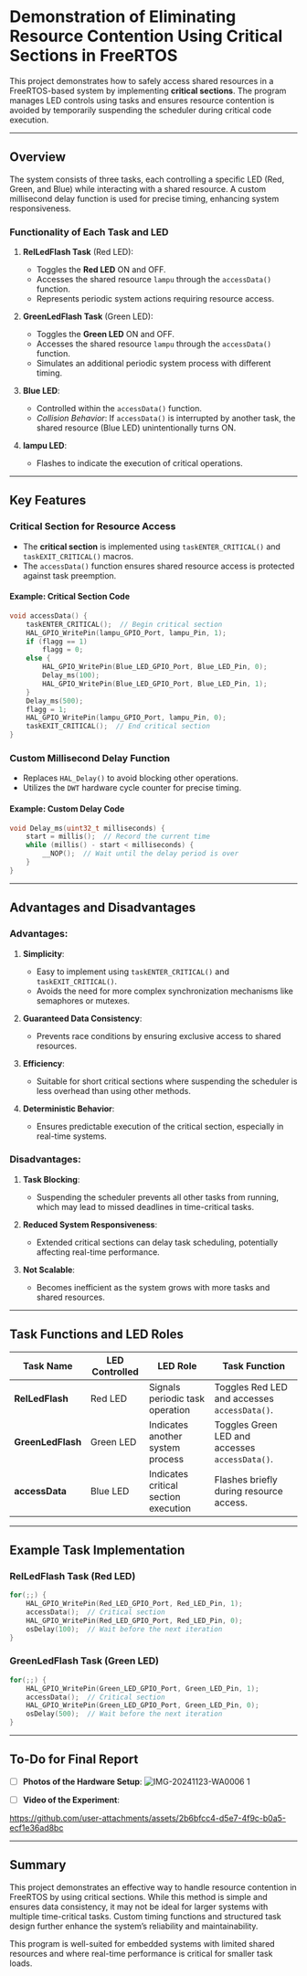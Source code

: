 
# Demonstration of Eliminating Resource Contention Using Critical Sections in FreeRTOS

This project demonstrates how to safely access shared resources in a FreeRTOS-based system by implementing **critical sections**. The program manages LED controls using tasks and ensures resource contention is avoided by temporarily suspending the scheduler during critical code execution.

---

## Overview

The system consists of three tasks, each controlling a specific LED (Red, Green, and Blue) while interacting with a shared resource. A custom millisecond delay function is used for precise timing, enhancing system responsiveness.

### Functionality of Each Task and LED

1. **RelLedFlash Task** (Red LED):
   - Toggles the **Red LED** ON and OFF.
   - Accesses the shared resource `lampu` through the `accessData()` function.
   - Represents periodic system actions requiring resource access.

2. **GreenLedFlash Task** (Green LED):
   - Toggles the **Green LED** ON and OFF.
   - Accesses the shared resource `lampu` through the `accessData()` function.
   - Simulates an additional periodic system process with different timing.

3. **Blue LED**:
   - Controlled within the `accessData()` function.
   - *Collision Behavior*: If `accessData()` is interrupted by another task, the shared resource (Blue LED) unintentionally turns ON.

4. **lampu LED**:
   - Flashes to indicate the execution of critical operations.

---

## Key Features

### Critical Section for Resource Access
- The **critical section** is implemented using `taskENTER_CRITICAL()` and `taskEXIT_CRITICAL()` macros.
- The `accessData()` function ensures shared resource access is protected against task preemption.

#### Example: Critical Section Code
```c
void accessData() {
    taskENTER_CRITICAL();  // Begin critical section
    HAL_GPIO_WritePin(lampu_GPIO_Port, lampu_Pin, 1);
    if (flagg == 1) 
        flagg = 0;
    else {
        HAL_GPIO_WritePin(Blue_LED_GPIO_Port, Blue_LED_Pin, 0);
        Delay_ms(100);
        HAL_GPIO_WritePin(Blue_LED_GPIO_Port, Blue_LED_Pin, 1);
    }
    Delay_ms(500);
    flagg = 1;
    HAL_GPIO_WritePin(lampu_GPIO_Port, lampu_Pin, 0);
    taskEXIT_CRITICAL();  // End critical section
}
```

### Custom Millisecond Delay Function
- Replaces `HAL_Delay()` to avoid blocking other operations.
- Utilizes the `DWT` hardware cycle counter for precise timing.

#### Example: Custom Delay Code
```c
void Delay_ms(uint32_t milliseconds) {
    start = millis();  // Record the current time
    while (millis() - start < milliseconds) {
        __NOP();  // Wait until the delay period is over
    }
}
```

---

## Advantages and Disadvantages

### Advantages:
1. **Simplicity**:  
   - Easy to implement using `taskENTER_CRITICAL()` and `taskEXIT_CRITICAL()`.
   - Avoids the need for more complex synchronization mechanisms like semaphores or mutexes.

2. **Guaranteed Data Consistency**:  
   - Prevents race conditions by ensuring exclusive access to shared resources.

3. **Efficiency**:  
   - Suitable for short critical sections where suspending the scheduler is less overhead than using other methods.

4. **Deterministic Behavior**:  
   - Ensures predictable execution of the critical section, especially in real-time systems.

### Disadvantages:
1. **Task Blocking**:  
   - Suspending the scheduler prevents all other tasks from running, which may lead to missed deadlines in time-critical tasks.

2. **Reduced System Responsiveness**:  
   - Extended critical sections can delay task scheduling, potentially affecting real-time performance.

3. **Not Scalable**:  
   - Becomes inefficient as the system grows with more tasks and shared resources.

---

## Task Functions and LED Roles

| Task Name         | LED Controlled | LED Role                               | Task Function                                     |
|--------------------|----------------|----------------------------------------|--------------------------------------------------|
| **RelLedFlash**    | Red LED        | Signals periodic task operation        | Toggles Red LED and accesses `accessData()`.            |
| **GreenLedFlash**  | Green LED      | Indicates another system process       | Toggles Green LED and accesses `accessData()`.          |
| **accessData**     | Blue LED       | Indicates critical section execution   | Flashes briefly during resource access.          |

---

## Example Task Implementation

### RelLedFlash Task (Red LED)
```c
for(;;) {
    HAL_GPIO_WritePin(Red_LED_GPIO_Port, Red_LED_Pin, 1);
    accessData();  // Critical section
    HAL_GPIO_WritePin(Red_LED_GPIO_Port, Red_LED_Pin, 0);
    osDelay(100);  // Wait before the next iteration
}
```

### GreenLedFlash Task (Green LED)
```c
for(;;) {
    HAL_GPIO_WritePin(Green_LED_GPIO_Port, Green_LED_Pin, 1);
    accessData();  // Critical section
    HAL_GPIO_WritePin(Green_LED_GPIO_Port, Green_LED_Pin, 0);
    osDelay(500);  // Wait before the next iteration
}
```

---

## To-Do for Final Report

- [ ] **Photos of the Hardware Setup**:
  ![IMG-20241123-WA0006 1](https://github.com/user-attachments/assets/559649af-bc77-478b-aa78-45e25e944587)


- [ ] **Video of the Experiment**:

https://github.com/user-attachments/assets/2b6bfcc4-d5e7-4f9c-b0a5-ecf1e36ad8bc

---

## Summary

This project demonstrates an effective way to handle resource contention in FreeRTOS by using critical sections. While this method is simple and ensures data consistency, it may not be ideal for larger systems with multiple time-critical tasks. Custom timing functions and structured task design further enhance the system’s reliability and maintainability.

This program is well-suited for embedded systems with limited shared resources and where real-time performance is critical for smaller task loads.

